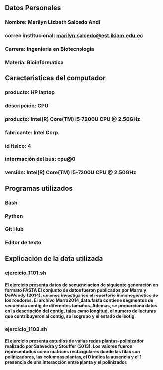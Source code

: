 ## Datos Personales 
### Nombre: Marilyn Lizbeth Salcedo Andi 
### correo institucional: marilyn.salcedo@est.ikiam.edu.ec 
### Carrera: Ingenieria en Biotecnologia 
### Materia: Bioinformatica 

## Caracteristicas del computador 
### producto: HP laptop 
### descripción: CPU
### producto: Intel(R) Core(TM) i5-7200U CPU @ 2.50GHz
### fabricante: Intel Corp.
### id físico: 4
### información del bus: cpu@0
### versión: Intel(R) Core(TM) i5-7200U CPU @ 2.50GHz

## Programas utilizados 
### Bash 
### Python 
### Git Hub 
### Editor de texto

## Explicación de la data utilizada 
### ejercicio_1101.sh
#### El ejercicio presenta datos de secuenciacion de siguiente  generación en formato FASTA El conjunto de datos fueron publicados por Marra y DeWoody (2014), quienes investigarion el repertorio inmunogenetico de los roedores. El archivo Marra2014_data.fasta contiene segmentos de secuencia contig de diferentes tamaños.  Ademas, se proporciona datos en la descripción del contig, tales como longitud, el numero de lecturas que contribuyeron al contig, su isogrupo y el estado de isotig. 


### ejercicio_1103.sh
#### El ejercicio presenta estudios de varias redes plantas-polinizador realizado por Saavedra y Stouffer (2013). Los valores fueron representados como matrices rectangulares donde las filas son polinizadores, las columnas plantas, el 0 indica la ausencia y el 1 presencia de una interacción entre planta y el polinizador. 
